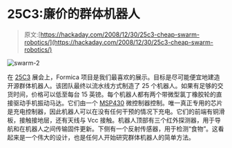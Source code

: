 # 25C3:廉价的群体机器人

> 原文:[https://hackaday.com/2008/12/30/25c3-cheap-swarm-robotics/](https://hackaday.com/2008/12/30/25c3-cheap-swarm-robotics/)

![swarm-2](../Images/cfb3eb5c40c07a759d62f3854cb3ffe0.png "swarm-2")

在 [25C3](http://hackaday.com/tag/25c3 "25c3  - Hack a Day") 展会上，Formica 项目是我们最喜欢的展示。目标是尽可能便宜地建造开源群体机器人。该团队最终以流水线方式制造了 25 个机器人。如果有足够的交货时间，价格可以低至每台 15 英镑。每个机器人都有两个带微型氯丁橡胶轮的直接驱动手机振动马达。它们由一个 [MSP430](http://hackaday.com/tag/msp430/ "msp430  - Hack a Day") 微控制器控制。唯一真正专用的芯片是充电控制器，因此机器人可以在没有任何干预的情况下充电。它们的前端有铜滑板，接触接地层，还有天线与 Vcc 接触。机器人顶部有三个红外探测器，用于导航和在机器人之间传输固件更新。下侧有一个反射传感器，用于检测“食物”。这看起来是一个伟大的设计，也是任何人开始研究群体机器人的简单方法。